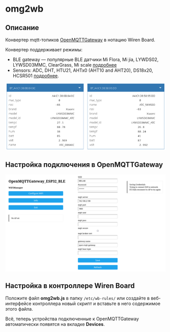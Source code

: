 # omg2wb
## Описание
Конвертер mqtt-топиков [OpenMQTTGateway](https://docs.openmqttgateway.com) в нотацию Wiren Board.

Конвертер поддерживает режимы:
* BLE gateway — популярные BLE датчики Mi Flora, Mi jia, LYWDS02, LYWSD03MMC, ClearGrass, Mi scale [подробнее](https://docs.openmqttgateway.com/use/ble.html#receiving-signals-from-ble-beacon-devices-for-presence-detection)
* Sensors: ADC, DHT, HTU21, AHTx0 (AHT10 and AHT20), DS18x20, HCSR501 [подробнее](https://docs.openmqttgateway.com/use/sensors.html).

![изображение](img/xiaomi.png)

## Настройка подключения в OpenMQTTGateway
![изображение](img/omg.png)

## Настройка в контроллере Wiren Board
Положите файл **omg2wb.js** в папку `/etc/wb-rules/` или создайте в веб-интерфейсе контроллера новый скрипт и вставьте в него содержимое этого файла.

Всё, теперь устройства подключенные к OpenMQTTGateway автоматически появятся на вкладке **Devices**.